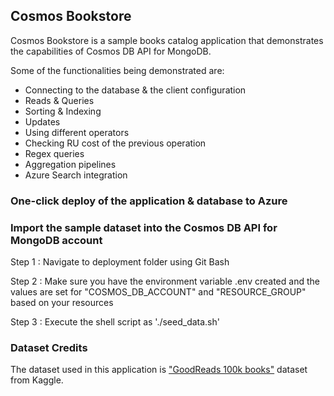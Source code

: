 ## Cosmos Bookstore
Cosmos Bookstore is a sample books catalog application that demonstrates the capabilities of Cosmos DB API for MongoDB.

Some of the functionalities being demonstrated are:
- Connecting to the database & the client configuration
- Reads & Queries
- Sorting & Indexing
- Updates
- Using different operators
- Checking RU cost of the previous operation
- Regex queries
- Aggregation pipelines
- Azure Search integration

### One-click deploy of the application & database to Azure

### Import the sample dataset into the Cosmos DB API for MongoDB account
Step 1 : Navigate to deployment folder using Git Bash 

Step 2 : Make sure you have the environment variable .env created and the values are set for "COSMOS_DB_ACCOUNT" and "RESOURCE_GROUP" based on your resources

Step 3 : Execute the shell script as './seed_data.sh'


### Dataset Credits
The dataset used in this application is ["GoodReads 100k books"](https://www.kaggle.com/mdhamani/goodreads-books-100k) dataset from Kaggle.

